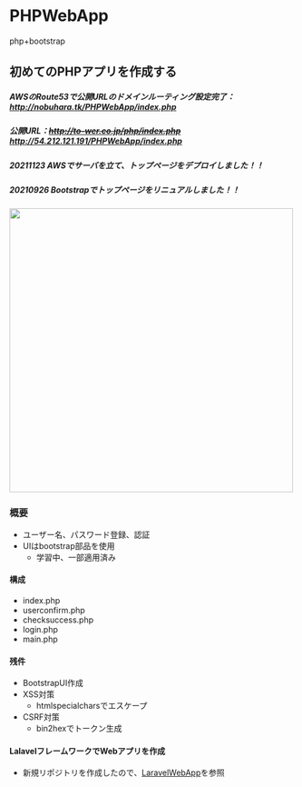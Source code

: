 # PHPWebApp
php+bootstrap

## 初めてのPHPアプリを作成する
  ##### AWSのRoute53で公開URLのドメインルーティング設定完了：http://nobuhara.tk/PHPWebApp/index.php
  ##### 公開URL：~~http://to-wer.co.jp/php/index.php~~ http://54.212.121.191/PHPWebApp/index.php
  ##### 20211123 AWSでサーバを立て、トップページをデプロイしました！！
  ##### 20210926 Bootstrapでトップページをリニュアルしました！！
  <img src="https://user-images.githubusercontent.com/88915966/134770895-9916b992-ba21-4f1c-bffa-d82188734348.png" width="500">
  
### 概要
  - ユーザー名、パスワード登録、認証
  - UIはbootstrap部品を使用
    - 学習中、一部適用済み
#### 構成
  - index.php
  - userconfirm.php
  - checksuccess.php
  - login.php
  - main.php

#### 残件
  - BootstrapUI作成
  - XSS対策
    - htmlspecialcharsでエスケープ
  - CSRF対策
    - bin2hexでトークン生成

#### LalavelフレームワークでWebアプリを作成
  - 新規リポジトリを作成したので、[LaravelWebApp](https://github.com/knobuhara/LaravelWebApp)を参照
